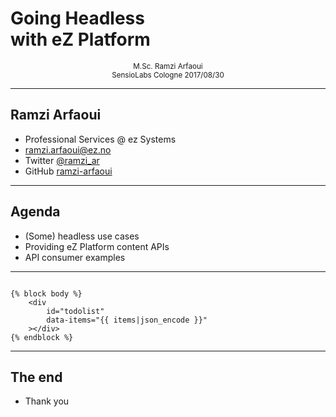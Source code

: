 # Going Headless<br />with eZ Platform

<center><small>M.Sc. Ramzi Arfaoui</small></center>

<center><small>SensioLabs Cologne 2017/08/30</small></center>

---

## Ramzi Arfaoui

- Professional Services @ ez Systems
- ramzi.arfaoui@ez.no
- Twitter <a target="_blank" href="https://twitter.com/ramzi_ar" >@ramzi_ar</a>
- GitHub <a target="_blank" href="https://github.com/ramzi-arfaoui/" >ramzi-arfaoui</a>

---

## Agenda

- (Some) headless use cases
- Providing eZ Platform content APIs
- API consumer examples

---

```

{% block body %}
    <div
        id="todolist"
        data-items="{{ items|json_encode }}"
    ></div>
{% endblock %}

```

---

## The end

- Thank you
